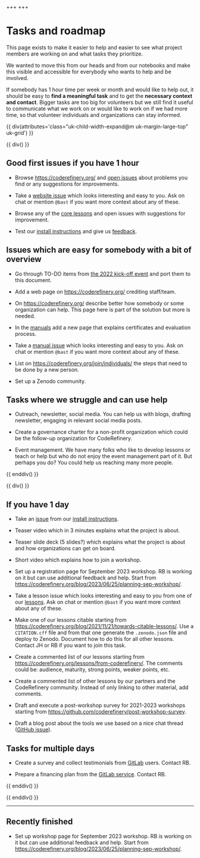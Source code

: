 +++
+++

<div class="uk-background-primary uk-light uk-padding uk-panel">

# Tasks and roadmap

This page exists to make it easier to help and easier to see what project
members are working on and what tasks they prioritize.

We wanted to move this from our heads and from our notebooks and make this
visible and accessible for everybody who wants to help and be involved.

If somebody has 1 hour
time per week or month and would like to help out, it should be easy to **find
a meaningful task** and to get the **necessary context and contact**. Bigger
tasks are too big for volunteers but we still find it useful to communicate
what we work on or would like to work on if we had more time, so that volunteer
individuals and organizations can stay informed.

</div>

{{ div(attributes='class="uk-child-width-expand@m uk-margin-large-top" uk-grid') }}

{{ div() }}


## Good first issues if you have 1 hour

- Browse <https://coderefinery.org/> and [open
  issues](https://github.com/coderefinery/coderefinery.org/issues) about
  problems you find or any suggestions for improvements.

- Take a [website issue](https://github.com/coderefinery/coderefinery.org/issues) which looks
  interesting and easy to you. Ask on chat or mention `@bast` if you want more context about any of these.

- Browse any of the [core lessons](https://coderefinery.org/lessons/core/) and
  open issues with suggestions for improvement.

- Test our [install instructions](https://coderefinery.github.io/installation/)
  and give us [feedback](https://github.com/coderefinery/installation/issues).


## Issues which are easy for somebody with a bit of overview

- Go through TO-DO items from [the 2022 kick-off
  event](https://hackmd.io/@coderefinery/kickoff2022) and port them to this
  document.

- Add a web page on <https://coderefinery.org/> crediting staff/team.

- On <https://coderefinery.org/> describe better how somebody or some
  organization can help. This page here is part
  of the solution but more is needed.

- In the [manuals](https://coderefinery.github.io/manuals/) add a new page that
  explains certificates and evaluation process.

- Take a [manual issue](https://github.com/coderefinery/manuals/issues) which
  looks interesting and easy to you. Ask on chat or mention `@bast` if you want
  more context about any of these.

- List on <https://coderefinery.org/join/individuals/> the steps that need to
  be done by a new person.

- Set up a Zenodo community.


## Tasks where we struggle and can use help

- Outreach, newsletter, social media. You can help us with blogs, drafting
  newsletter, engaging in relevant social media posts.

- Create a governance charter for a non-profit organization which could be the
  follow-up organization for CodeRefinery.

- Event management. We have many folks who like to develop lessons or teach or
  help but who do not
  enjoy the event management part of it. But perhaps you do? You could help
  us reaching many more people.

{{ enddiv() }}

{{ div() }}

## If you have 1 day

- Take an [issue](https://github.com/coderefinery/installation/issues) from
  our [install instructions](https://coderefinery.github.io/installation/).

- Teaser video which in 3 minutes explains what the project is about.

- Teaser slide deck (5 slides?) which explains what the project is about and
  how organizations can get on board.

- Short video which explains how to join a workshop.

- Set up a registration page for September 2023 workshop. RB is working on it but can
  use additional feedback and help.
  Start from <https://coderefinery.org/blog/2023/06/25/planning-sep-workshop/>.

- Take a lesson issue which looks
  interesting and easy to you from one of our
  [lessons](https://coderefinery.org/lessons/from-coderefinery/). Ask on chat
  or mention `@bast` if you want more context about any of these.

- Make one of our lessons citable starting from
  <https://coderefinery.org/blog/2021/11/21/towards-citable-lessons/>. Use a
  `CITATION.cff` file and from that one generate the `.zenodo.json` file and
  deploy to Zenodo. Document how to do this for all other lessons. Contact JH
  or RB if you want to join this task.

- Create a commented list of our lessons starting from
  <https://coderefinery.org/lessons/from-coderefinery/>.
  The comments could be: audience, maturity, strong points, weaker points,
  etc.

- Create a commented list of other lessons by our partners and the CodeRefinery
  community. Instead of only linking to other material, add comments.

- Draft and execute a post-workshop survey for 2021-2023 workshops starting
  from <https://github.com/coderefinery/post-workshop-survey>.

- Draft a blog post about the tools we use based on a nice chat thread ([GitHub
  issue](https://github.com/coderefinery/coderefinery.org/issues/720)).


## Tasks for multiple days

- Create a survey and collect testimonials from
  [GitLab](https://coderefinery.org/repository/) users. Contact RB.

- Prepare a financing plan from the [GitLab
  service](https://coderefinery.org/repository/). Contact RB.

{{ enddiv() }}

{{ enddiv() }}

---

## Recently finished

- Set up workshop page for September 2023 workshop. RB is working on it but can
  use additional feedback and help.
  Start from <https://coderefinery.org/blog/2023/06/25/planning-sep-workshop/>.
